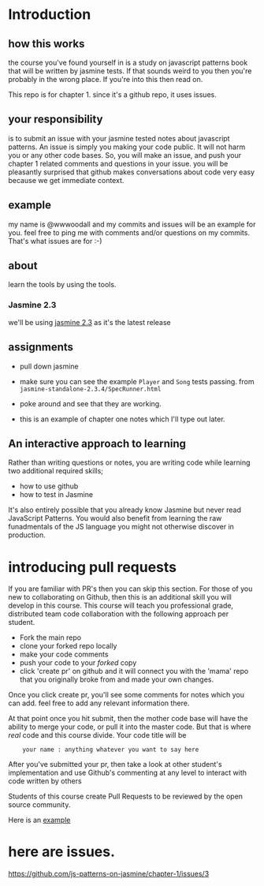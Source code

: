 # Introduction

## how this works

the course you've found yourself in is a study on javascript patterns book that will be written by jasmine tests. If that sounds weird to you then you're probably in the wrong place. If you're into this then read on.

This repo is for chapter 1.
since it's a github repo, it uses issues.


## your responsibility

is to submit an issue with your jasmine tested notes about javascript patterns. An issue is simply you making your code public. It will not harm you or any other code bases. So, you will make an issue, and push your chapter 1 related comments and questions in your issue. you will be pleasantly surprised that github makes conversations about code very easy because we get immediate context.

## example

my name is @wwwoodall and my commits and issues will be an example for you. feel free to ping me with comments and/or questions on my commits. That's what issues are for :-)

## about

learn the tools by using the tools.

### Jasmine 2.3

we'll be using [jasmine 2.3](https://github.com/jasmine/jasmine/releases) as it's the latest release

## assignments
- pull down jasmine
- make sure you can see the example `Player` and `Song` tests passing. from `jasmine-standalone-2.3.4/SpecRunner.html`
- poke around and see that they are working.

- this is an example of chapter one notes which I'll type out later.

## An interactive approach to learning

Rather than writing questions or notes, you are writing code while learning two additional required skills;
- how to use github
- how to test in Jasmine

It's also entirely possible that you already know Jasmine but never read JavaScript Patterns. You would also benefit from learning the raw funadmentals of the JS language you might not otherwise discover in production.

# introducing pull requests
If you are familiar with PR's then you can skip this section. For those of you new to collaborating on Github, then this is an additional skill you will develop in this course. This course will teach you professional grade, distributed team code collaboration with the following approach per student.

- Fork the main repo
- clone your forked repo locally
- make your code comments
- push your code to your *forked* copy
- click 'create pr' on github and it will connect you with the 'mama' repo that you originally broke from and made your own changes. 

Once you click create pr, you'll see some comments for notes which you can add. feel free to add any relevant information there.

At that point once you hit submit, then the mother code base will have the ability to merge your code, or pull it into the master code. But that is where _real_ code and this course divide. Your code title will be

```
    your name : anything whatever you want to say here
```

After you've submitted your pr, then take a look at other student's implementation and use Github's commenting at any level to interact with code written by others 

Students of this course create Pull Requests to be reviewed by the open source community. 

Here is an [example](https://github.com/js-patterns-on-jasmine/chapter-1/pull/1)


# here are issues.

https://github.com/js-patterns-on-jasmine/chapter-1/issues/3

